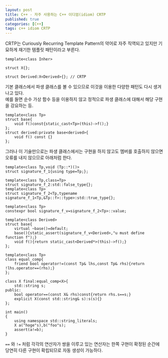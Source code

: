 ```yaml
---
layout: post
title: C++ - 자주 사용하는 C++ 이디엄(idiom) CRTP
published: true
categories: [C++]
tags: c++ idiom CRTP
---
```

CRTP는 Curiously Recurring Template Pattern의 약어로 자주 직역되고 있지만 기묘하게 재기한 템플릿 패턴이라고 부른다.  
```
template<class Inher>

struct X{};

struct Derived:X<Derived>{}; // CRTP
```  
  
  
기본 클래스에서 파생 클래스를 볼 수 있으므로 이것을 이용한 다양한 패턴도 다시 생겨나고 있다.  
예를 들면 순수 가상 함수 등을 이용하지 않고 정적으로 파생 클래스에 대해서 해당 구현을 강요하는 등. 
```
template<class Tp>
struct base{
    void f()const{static_cast<Tp>(this)->f();}
};
struct derived:private base<derived>{
    void f() const {}
};
```  
  
  
그러나 이 기술만으로는 파생 클래스에서는 구현을 하지 않고도 멤버를 호출하지 않으면 오류를 내지 않으므로 아래처럼 한다.  
```
template<class Tp,void (Tp::*)()>
struct signature_f_1{using type=Tp;};

template<class Tp,class=Tp>
struct signature_f_2:std::false_type{};
template<class Tp>
struct signature_f_2<Tp,typename signature_f_1<Tp,&Tp::f>::type>:std::true_type{};

template<class Tp>
constexpr bool signature_f_v=signature_f_2<Tp>::value;

template<class Derived>
struct base{
    virtual ~base()=default;
    base(){static_assert(signature_f_v<Derived>,"u must define function f");}
    void f(){return static_cast<Derived*>(this)->f();}
};
```  
```
template<class Tp>
class equal_comp{
    friend bool operator!=(const Tp& lhs,const Tp& rhs){return !lhs.operator==(rhs);}
};

class X final:equal_comp<X>{
    std::string s;
public:
    bool operator==(const X& rhs)const{return rhs.s==s;}
    explicit X(const std::string& s):s(s){}
};

int main()
{
    using namespace std::string_literals;
    X a("hoge"s),b("foo"s);
    assert(a!=b);
}
```  
  
`==` 와 `!=` 처럼 각각의 연산자가 쌍을 이루고 있는 연산자는 한쪽 구현이 확정된 순간에 당연히 다른 구현이 확립되므로 자동 생성이 가능하다.  
  
  
  
  
  
  
  